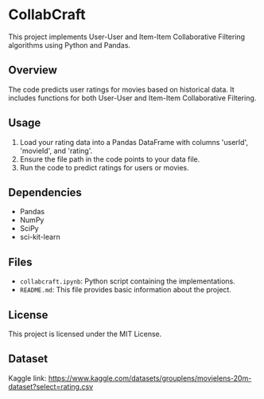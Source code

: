 # CollabCraft

This project implements User-User and Item-Item Collaborative Filtering algorithms using Python and Pandas. 

## Overview

The code predicts user ratings for movies based on historical data. It includes functions for both User-User and Item-Item Collaborative Filtering.

## Usage

1. Load your rating data into a Pandas DataFrame with columns 'userId', 'movieId', and 'rating'.
2. Ensure the file path in the code points to your data file.
3. Run the code to predict ratings for users or movies.

## Dependencies

- Pandas
- NumPy
- SciPy
- sci-kit-learn

## Files

- `collabcraft.ipynb`: Python script containing the implementations.
- `README.md`: This file provides basic information about the project.

## License

This project is licensed under the MIT License.

## Dataset 

Kaggle link: https://www.kaggle.com/datasets/grouplens/movielens-20m-dataset?select=rating.csv

